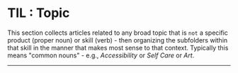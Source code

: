 # TIL : Topic

This section collects articles related to any broad topic that is `not` a specific product (proper noun) or skill (verb) - then organizing the subfolders within that skill in the manner that makes most sense to that context. Typically this means "common nouns" - e.g., _Accessibility_ or _Self Care_ or _Art_.

---